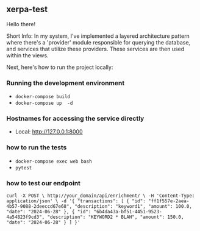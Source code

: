 ## xerpa-test
Hello there!

Short Info:
In my system, I've implemented a layered architecture pattern where there's a 'provider' module responsible for querying the database, and services that utilize these providers. These services are then used within the views.

Next, here's how to run the project locally:
### Running the development environment

* `docker-compose build `
* `docker-compose up  -d`


### Hostnames for accessing the service directly

* Local: http://127.0.0.1:8000

### how to run the tests
* `docker-compose exec web bash`
* `pytest`

### how to test our endpoint
`curl -X POST \
  http://your_domain/api/enrichment/ \
  -H 'Content-Type: application/json' \
  -d '{
    "transactions": [
      {
        "id": "ff1f557e-2aea-4b57-9088-2deeccd67e68",
        "description": "keyword1",
        "amount": 100.0,
        "date": "2024-06-28"
      },
      {
        "id": "6b4da43a-bf51-4451-9523-4a54823f9cd3",
        "description": "KEYWORD2 * BLAH",
        "amount": 150.0,
        "date": "2024-06-28"
      }
    ]
  }'
`
